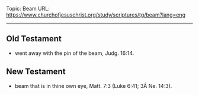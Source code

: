 Topic: Beam
URL: https://www.churchofjesuschrist.org/study/scriptures/tg/beam?lang=eng

---

## Old Testament

- went away with the pin of the beam, Judg. 16:14.

## New Testament

- beam that is in thine own eye, Matt. 7:3 (Luke 6:41; 3Â Ne. 14:3).


